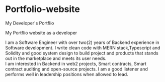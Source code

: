 # Portfolio-website
My Developer's Portflio

My Portflio website as a developer 

I am a Software Engineer with over two(2) years of Backend experience in Software development.
                    I write clean code with MERN stack,Typescript and Solidity and good system design to build
                    project and products that stands out in the marketplace and meets its user needs.  
                    I am interested in Backend in web2 projects, Smart contracts, Smart contract auditing and open-source 
                    projects. I am a good listener and performs well in leadership positions when allowed to lead.
